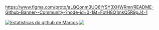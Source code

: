 https://www.figma.com/proto/aLQQonm3UQ6IYSY3XHWRmr/README-Github-Banner--Community-?node-id=0-1&t=FotH8Q1mkQ5R9pJ4-1

<a href="https://github.com/MKMarcosJr">
 <img align="center" src="https://github-readme-stats.vercel.app/api?username=MKMarcosJr&show_icons=true&theme=dark&line_height=27" alt="Estatísticas do github de Marcos"/>
</a>

<a href="https://github.com/MKMarcosJr">
  <img align="center" src="https://github-readme-stats.vercel.app/api/top-langs/?username=MKMarcosJr&theme=dark&hide_langs_below=1" />
</a>
